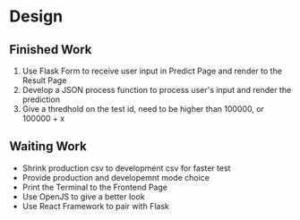 # Design


## Finished Work
1. Use Flask Form to receive user input in Predict Page and render to the Result Page
2. Develop a JSON process function to process user's input and render the prediction
3. Give a thredhold on the test id, need to be higher than 100000, or 100000 + x


## Waiting Work
- Shrink production csv to development csv for faster test
- Provide production and developemnt mode choice
- Print the Terminal to the Frontend Page
- Use OpenJS to give a better look
- Use React Framework to pair with Flask


